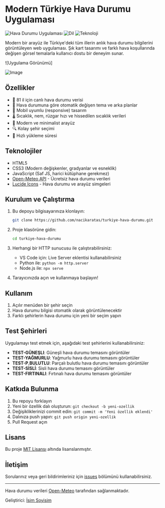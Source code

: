 # Modern Türkiye Hava Durumu Uygulaması

![Hava Durumu Uygulaması](https://img.shields.io/badge/Uygulama-Hava%20Durumu-blue)
![Dil](https://img.shields.io/badge/Dil-Türkçe-red)
![Teknoloji](https://img.shields.io/badge/Teknoloji-HTML%2FCSS%2FJS-yellow)

Modern bir arayüz ile Türkiye'deki tüm illerin anlık hava durumu bilgilerini görüntüleyen web uygulaması. Şık kart tasarımı ve farklı hava koşullarında değişen görsel temalarla kullanıcı dostu bir deneyim sunar.

![Uygulama Görünümü]

![Image](https://github.com/user-attachments/assets/faba954d-58b4-42de-978a-85165afba676)

## Özellikler

- 📍 81 il için canlı hava durumu verisi
- 🌈 Hava durumuna göre otomatik değişen tema ve arka planlar
- 📱 Mobil uyumlu (responsive) tasarım
- 🌡️ Sıcaklık, nem, rüzgar hızı ve hissedilen sıcaklık verileri
- 💨 Modern ve minimalist arayüz
- 🔍 Kolay şehir seçimi
- 🚀 Hızlı yükleme süresi

## Teknolojiler

- HTML5
- CSS3 (Modern değişkenler, gradyanlar ve esneklik)
- JavaScript (Saf JS, harici kütüphane gerekmez)
- [Open-Meteo API](https://open-meteo.com/) - Ücretsiz hava durumu verileri
- [Lucide Icons](https://lucide.dev/) - Hava durumu ve arayüz simgeleri

## Kurulum ve Çalıştırma

1. Bu depoyu bilgisayarınıza klonlayın:
   ```bash
   git clone https://github.com/nacikaratas/turkiye-hava-durumu.git
   ```

2. Proje klasörüne gidin:
   ```bash
   cd turkiye-hava-durumu
   ```

3. Herhangi bir HTTP sunucusu ile çalıştırabilirsiniz:
   - VS Code için: Live Server eklentisi kullanabilirsiniz
   - Python ile: `python -m http.server`
   - Node.js ile: `npx serve` 

4. Tarayıcınızda açın ve kullanmaya başlayın!

## Kullanım

1. Açılır menüden bir şehir seçin
2. Hava durumu bilgisi otomatik olarak görüntülenecektir
3. Farklı şehirlerin hava durumu için yeni bir seçim yapın

## Test Şehirleri

Uygulamayı test etmek için, aşağıdaki test şehirlerini kullanabilirsiniz:

- **TEST-GÜNEŞLI**: Güneşli hava durumu temasını görüntüler
- **TEST-YAĞMURLU**: Yağmurlu hava durumu temasını görüntüler
- **TEST-P.BULUTLU**: Parçalı bulutlu hava durumu temasını görüntüler
- **TEST-SİSLİ**: Sisli hava durumu temasını görüntüler
- **TEST-FIRTINALI**: Fırtınalı hava durumu temasını görüntüler

## Katkıda Bulunma

1. Bu repoyu forklayın
2. Yeni bir özellik dalı oluşturun: `git checkout -b yeni-ozellik`
3. Değişikliklerinizi commit edin: `git commit -m 'Yeni özellik eklendi'`
4. Dalınıza push yapın: `git push origin yeni-ozellik`
5. Pull Request açın

## Lisans

Bu proje [MIT Lisansı](LICENSE) altında lisanslanmıştır.

## İletişim

Sorularınız veya geri bildirimleriniz için [issues](https://github.com/nacikaratas/turkiye-hava-durumu/issues) bölümünü kullanabilirsiniz.

---

Hava durumu verileri [Open-Meteo](https://open-meteo.com/) tarafından sağlanmaktadır.

Geliştirici: [İsim Soyisim](https://github.com/nacikaratas) 
